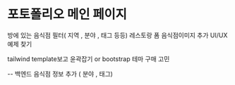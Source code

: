 # 포토폴리오 메인 페이지

방에 있는 음식점 필터( 지역 , 분야 , 태그 등등)
레스토랑 폼 음식점이미지 추가
UI/UX 예제 찾기

tailwind template보고 윤곽잡기 or
bootstrap 테마 구매 고민

-- 백엔드
음식점 정보 추가 ( 분야 , 태그)
